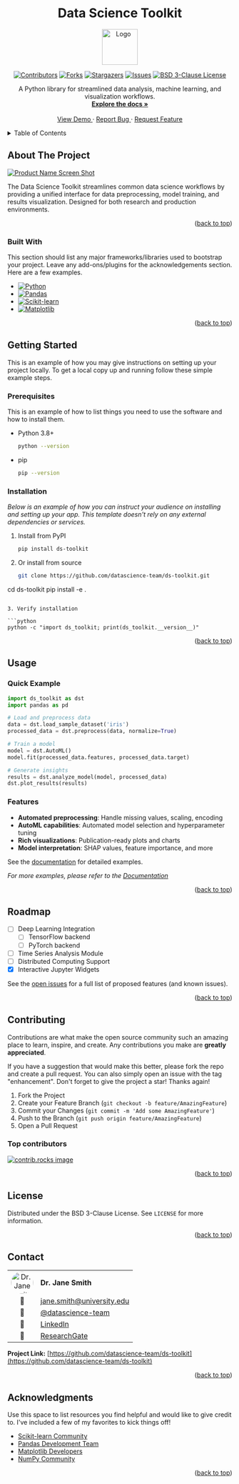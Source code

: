 <!--
*** Thanks for checking out the Best-README-Template. If you have a suggestion
*** that would make this better, please fork the repo and create a pull request
*** or simply open an issue with the tag "enhancement".
*** Don't forget to give the project a star!
*** Thanks again! Now go create something AMAZING! :D
-->
<!-- PROJECT LOGO AND TITLE -->
<!-- Improved compatibility of back to top link:
See: https://github.com/othneildrew/Best-README-Template/pull/73 -->
<a id="readme-top"></a>
<div align="center">
  <h1>Data Science Toolkit</h1>
  <a href="https://github.com/datascience-team/ds-toolkit">
    <img src="assets/logo.png" alt="Logo" width="80" height="80">
  </a>
</div>

<!-- PROJECT SHIELDS -->
<!--
*** I'm using markdown "reference style" links for readability.
*** Reference links are enclosed in brackets [ ] instead of parentheses ( ).
*** See the bottom of this document for the declaration of the reference variables
*** for contributors-url, forks-url, etc. This is an optional,
*** concise syntax you may use.
*** https://www.markdownguide.org/basic-syntax/#reference-style-links
-->

<div align="center">

[![Contributors][contributors-shield]][contributors-url]
[![Forks][forks-shield]][forks-url]
[![Stargazers][stars-shield]][stars-url]
[![Issues][issues-shield]][issues-url]
[![BSD 3-Clause License][license-shield]][license-url]
</div>
<!-- PROJECT DESCRIPTION -->

<div align="center">
  <p align="center">
    A Python library for streamlined data analysis, machine learning, and visualization workflows.
    <br />
    <a href="https://github.com/datascience-team/ds-toolkit">
      <strong>Explore the docs »</strong>
    </a>
    <br />
    <br />
    <a href="https://github.com/datascience-team/ds-toolkit">
      View Demo
    </a>
    ·
    <a href="https://github.com/datascience-team/ds-toolkit/issues/new?labels=bug&template=bug-report---.md">
      Report Bug
    </a>
    ·
    <a href="https://github.com/datascience-team/ds-toolkit/issues/new?labels=enhancement&template=feature-request---.md">
      Request Feature
    </a>
  </p>
</div>

<!-- TABLE OF CONTENTS -->

<details>
  <summary>Table of Contents</summary>
  <ol>
    <li>
      <a href="#about-the-project">About The Project</a>
      <ul>
        <li><a href="#built-with">Built With</a></li>
      </ul>
    </li>
    <li>
      <a href="#getting-started">Getting Started</a>
      <ul>
        <li><a href="#prerequisites">Prerequisites</a></li>
        <li><a href="#installation">Installation</a></li>
      </ul>
    </li>
    <li><a href="#usage">Usage</a></li>
    <li><a href="#roadmap">Roadmap</a></li>
    <li><a href="#contributing">Contributing</a></li>
    <li><a href="#license">License</a></li>
    <li><a href="#contact">Contact</a></li>
    <li><a href="#acknowledgments">Acknowledgments</a></li>
    <li><a href="docs/FAQ.md">FAQ</a></li>
  </ol>
</details>

<!-- ABOUT THE PROJECT -->

## About The Project

[![Product Name Screen Shot][product-screenshot]](https://example.com)

The Data Science Toolkit streamlines common data science workflows by providing a unified interface for data preprocessing, model training, and results visualization. Designed for both research and production environments.

<p align="right">(<a href="#readme-top">back to top</a>)</p>

### Built With

This section should list any major frameworks/libraries used to bootstrap your
project. Leave any add-ons/plugins for the acknowledgements section. Here are a
few examples.

- [![Python][Python.shield]][Python-url]
- [![Pandas][Pandas.shield]][Pandas-url]
- [![Scikit-learn][Scikit-learn.shield]][Scikit-learn-url]
- [![Matplotlib][Matplotlib.shield]][Matplotlib-url]

<p align="right">(<a href="#readme-top">back to top</a>)</p>

<!-- GETTING STARTED -->

## Getting Started

This is an example of how you may give instructions on setting up your project
locally. To get a local copy up and running follow these simple example steps.

### Prerequisites

This is an example of how to list things you need to use the software and how
to install them.

- Python 3.8+

  ```sh
  python --version
  ```

- pip

  ```sh
  pip --version
  ```

### Installation

_Below is an example of how you can instruct your audience on installing and
setting up your app. This template doesn't rely on any external dependencies
or services._

1. Install from PyPI

   ```sh
   pip install ds-toolkit
   ```

2. Or install from source

   ```sh
   git clone https://github.com/datascience-team/ds-toolkit.git
cd ds-toolkit
pip install -e .
   ```

3. Verify installation

   ```python
   python -c "import ds_toolkit; print(ds_toolkit.__version__)"
   ```

<p align="right">(<a href="#readme-top">back to top</a>)</p>

<!-- USAGE EXAMPLES -->

## Usage

### Quick Example

```python
import ds_toolkit as dst
import pandas as pd

# Load and preprocess data
data = dst.load_sample_dataset('iris')
processed_data = dst.preprocess(data, normalize=True)

# Train a model
model = dst.AutoML()
model.fit(processed_data.features, processed_data.target)

# Generate insights
results = dst.analyze_model(model, processed_data)
dst.plot_results(results)
```

### Features

- **Automated preprocessing**: Handle missing values, scaling, encoding
- **AutoML capabilities**: Automated model selection and hyperparameter tuning
- **Rich visualizations**: Publication-ready plots and charts
- **Model interpretation**: SHAP values, feature importance, and more

See the [documentation](https://ds-toolkit.readthedocs.io) for detailed examples.

_For more examples, please refer to the [Documentation](https://example.com)_

<p align="right">(<a href="#readme-top">back to top</a>)</p>

<!-- ROADMAP -->

## Roadmap

- [ ] Deep Learning Integration
  - [ ] TensorFlow backend
  - [ ] PyTorch backend
- [ ] Time Series Analysis Module
- [ ] Distributed Computing Support
- [x] Interactive Jupyter Widgets

See the [open issues](https://github.com/datascience-team/ds-toolkit/issues)
for a full list of proposed features (and known issues).

<p align="right">(<a href="#readme-top">back to top</a>)</p>

<!-- CONTRIBUTING -->

## Contributing

Contributions are what make the open source community such an amazing place to
learn, inspire, and create. Any contributions you make are **greatly appreciated**.

If you have a suggestion that would make this better, please fork the repo and
create a pull request. You can also simply open an issue with the tag
"enhancement". Don't forget to give the project a star! Thanks again!

1. Fork the Project
2. Create your Feature Branch (`git checkout -b feature/AmazingFeature`)
3. Commit your Changes (`git commit -m 'Add some AmazingFeature'`)
4. Push to the Branch (`git push origin feature/AmazingFeature`)
5. Open a Pull Request

### Top contributors

<a href="https://github.com/datascience-team/ds-toolkit/graphs/contributors">
  <img
    src="https://contrib.rocks/image?repo=datascience-team/ds-toolkit"
    alt="contrib.rocks image"
  />
</a>

<p align="right">(<a href="#readme-top">back to top</a>)</p>

<!-- LICENSE -->

## License

Distributed under the BSD 3-Clause License. See `LICENSE` for more information.

<p align="right">(<a href="#readme-top">back to top</a>)</p>

<!-- CONTACT -->

## Contact

| | |
|:---:|:---|
| <img src="https://github.com/datascience-team.png" alt="Dr. Jane Smith" width="50" height="50" style="border-radius: 50%;"> | **Dr. Jane Smith** |
| 📧 | [jane.smith@university.edu](mailto:jane.smith@university.edu) |
| 🐙 | [@datascience-team](https://github.com/datascience-team) |
| 💼 | [LinkedIn](https://linkedin.com/in/dr-jane-smith) |
| 🔬 | [ResearchGate](https://researchgate.net/profile/Jane-Smith-42) |

**Project Link:** [https://github.com/datascience-team/ds-toolkit](https://github.com/datascience-team/ds-toolkit)

<p align="right">(<a href="#readme-top">back to top</a>)</p>

<!-- ACKNOWLEDGMENTS -->

## Acknowledgments

Use this space to list resources you find helpful and would like to give credit
to. I've included a few of my favorites to kick things off!

- [Scikit-learn Community](https://scikit-learn.org/)
- [Pandas Development Team](https://pandas.pydata.org/)
- [Matplotlib Developers](https://matplotlib.org/)
- [NumPy Community](https://numpy.org/)

<p align="right">(<a href="#readme-top">back to top</a>)</p>

<!-- MARKDOWN LINKS & IMAGES -->
<!-- https://www.markdownguide.org/basic-syntax/#reference-style-links -->

[contributors-shield]: https://img.shields.io/github/contributors/datascience-team/ds-toolkit.svg?style=for-the-badge
[contributors-url]: https://github.com/datascience-team/ds-toolkit/graphs/contributors
[forks-shield]: https://img.shields.io/github/forks/datascience-team/ds-toolkit.svg?style=for-the-badge
[forks-url]: https://github.com/datascience-team/ds-toolkit/network/members
[stars-shield]: https://img.shields.io/github/stars/datascience-team/ds-toolkit.svg?style=for-the-badge
[stars-url]: https://github.com/datascience-team/ds-toolkit/stargazers
[issues-shield]: https://img.shields.io/github/issues/datascience-team/ds-toolkit.svg?style=for-the-badge
[issues-url]: https://github.com/datascience-team/ds-toolkit/issues
[license-shield]: https://img.shields.io/github/license/datascience-team/ds-toolkit.svg?style=for-the-badge
[license-url]: https://github.com/datascience-team/ds-toolkit/blob/master/LICENSE
[product-screenshot]: assets/demo.gif
[Python.shield]: https://img.shields.io/badge/Python-3776AB?style&#x3D;for-the-badge&amp;logo&#x3D;python&amp;logoColor&#x3D;white
[Python-url]: https://python.org/
[Pandas.shield]: https://img.shields.io/badge/pandas-150458.svg?style&#x3D;for-the-badge&amp;logo&#x3D;pandas&amp;logoColor&#x3D;white
[Pandas-url]: https://pandas.pydata.org/
[Scikit-learn.shield]: https://img.shields.io/badge/scikit--learn-F7931E?style&#x3D;for-the-badge&amp;logo&#x3D;scikit-learn&amp;logoColor&#x3D;white
[Scikit-learn-url]: https://scikit-learn.org/
[Matplotlib.shield]: https://img.shields.io/badge/Matplotlib-11557c.svg?style&#x3D;for-the-badge&amp;logo&#x3D;matplotlib&amp;logoColor&#x3D;white
[Matplotlib-url]: https://matplotlib.org/
